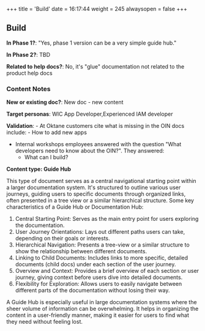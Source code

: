 +++
title = 'Build'
date = 16:17:44
weight = 245
alwaysopen = false
+++

## Build

**In Phase 1?**: "Yes, phase 1 version can be a very simple guide hub."

**In Phase 2?**: TBD

**Related to help docs?**: No, it's "glue" documentation not related to the product help docs



### Content Notes

**New or existing doc?**: New doc - new content

**Target personas**: WIC App Developer,Experienced IAM developer

**Validation**: - At Oktane customers cite what is missing in the OIN docs include:
    - How to add new apps
- Internal workshops employees answered with the question "What developers need to know about the OIN?". They answered:
    - What can I build?

**Content type: Guide Hub**

This type of document serves as a central navigational starting point within a larger documentation system. It's structured to outline various user journeys, guiding users to specific documents through organized links, often presented in a tree view or a similar hierarchical structure. Some key characteristics of a Guide Hub or Documentation Hub:

1. Central Starting Point: Serves as the main entry point for users exploring the documentation.
2. User Journey Orientations: Lays out different paths users can take, depending on their goals or interests.
3. Hierarchical Navigation: Presents a tree-view or a similar structure to show the relationship between different documents.
4. Linking to Child Documents: Includes links to more specific, detailed documents (child docs) under each section of the user journey.
5. Overview and Context: Provides a brief overview of each section or user journey, giving context before users dive into detailed documents.
6. Flexibility for Exploration: Allows users to easily navigate between different parts of the documentation without losing their way.

A Guide Hub is especially useful in large documentation systems where the sheer volume of information can be overwhelming. It helps in organizing the content in a user-friendly manner, making it easier for users to find what they need without feeling lost.


